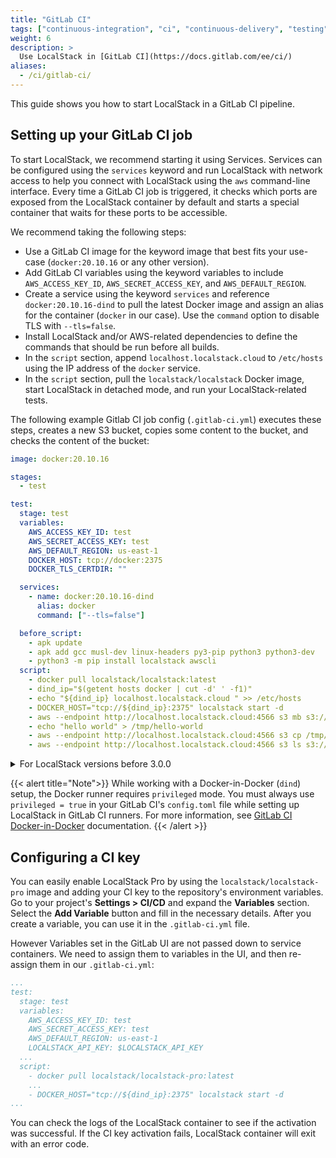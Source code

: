 ```yaml
---
title: "GitLab CI"
tags: ["continuous-integration", "ci", "continuous-delivery", "testing"]
weight: 6
description: >
  Use LocalStack in [GitLab CI](https://docs.gitlab.com/ee/ci/)
aliases:
  - /ci/gitlab-ci/
---
```


This guide shows you how to start LocalStack in a GitLab CI pipeline.

## Setting up your GitLab CI job

To start LocalStack, we recommend starting it using Services. Services can be configured using the `services` keyword and run LocalStack with network access to help you connect with LocalStack using the `aws` command-line interface. Every time a GitLab CI job is triggered, it checks which ports are exposed from the LocalStack container by default and starts a special container that waits for these ports to be accessible.

We recommend taking the following steps:

- Use a GitLab CI image for the keyword image that best fits your use-case (`docker:20.10.16` or any other version).
- Add GitLab CI variables using the keyword variables to include `AWS_ACCESS_KEY_ID`, `AWS_SECRET_ACCESS_KEY`, and `AWS_DEFAULT_REGION`.
- Create a service using the keyword `services` and reference `docker:20.10.16-dind` to pull the latest Docker image and assign an alias for the container (`docker` in our case). Use the `command` option to disable TLS with `--tls=false`.
- Install LocalStack and/or AWS-related dependencies to define the commands that should be run before all builds.
- In the `script` section, append `localhost.localstack.cloud` to `/etc/hosts` using the IP address of the `docker` service.
- In the `script` section, pull the `localstack/localstack` Docker image, start LocalStack in detached mode, and run your LocalStack-related tests.

The following example Gitlab CI job config (`.gitlab-ci.yml`) executes these steps, creates a new S3 bucket, copies some content to the bucket, and checks the content of the bucket:

```yml
image: docker:20.10.16

stages:
  - test

test:
  stage: test
  variables:
    AWS_ACCESS_KEY_ID: test
    AWS_SECRET_ACCESS_KEY: test
    AWS_DEFAULT_REGION: us-east-1
    DOCKER_HOST: tcp://docker:2375
    DOCKER_TLS_CERTDIR: ""

  services:
    - name: docker:20.10.16-dind
      alias: docker
      command: ["--tls=false"]

  before_script:
    - apk update
    - apk add gcc musl-dev linux-headers py3-pip python3 python3-dev
    - python3 -m pip install localstack awscli
  script:
    - docker pull localstack/localstack:latest
    - dind_ip="$(getent hosts docker | cut -d' ' -f1)"
    - echo "${dind_ip} localhost.localstack.cloud " >> /etc/hosts
    - DOCKER_HOST="tcp://${dind_ip}:2375" localstack start -d
    - aws --endpoint http://localhost.localstack.cloud:4566 s3 mb s3://test
    - echo "hello world" > /tmp/hello-world
    - aws --endpoint http://localhost.localstack.cloud:4566 s3 cp /tmp/hello-world s3://test/hello-world
    - aws --endpoint http://localhost.localstack.cloud:4566 s3 ls s3://test/
```

<details>
<summary>For LocalStack versions before 3.0.0</summary>
Under test>variables, add:<br>
LOCALSTACK_HOSTNAME: localhost.localstack.cloud<br>
HOSTNAME_EXTERNAL: localhost.localstack.cloud.
</details>

{{< alert title="Note">}}
While working with a Docker-in-Docker (`dind`) setup, the Docker runner requires `privileged` mode. You must always use `privileged = true` in your GitLab CI's `config.toml` file while setting up LocalStack in GitLab CI runners. For more information, see [GitLab CI Docker-in-Docker](https://docs.gitlab.com/ee/ci/docker/using_docker_build.html#use-docker-in-docker-executor) documentation.
{{< /alert >}}

## Configuring a CI key

You can easily enable LocalStack Pro by using the `localstack/localstack-pro` image and adding your CI key to the repository's environment variables. Go to your project's **Settings > CI/CD**  and expand the  **Variables**  section. Select the **Add Variable** button and fill in the necessary details. After you create a variable, you can use it in the `.gitlab-ci.yml` file.

However Variables set in the GitLab UI are not passed down to service containers. We need to assign them to variables in the UI, and then re-assign them in our `.gitlab-ci.yml`:

```yaml
...
test:
  stage: test
  variables:
    AWS_ACCESS_KEY_ID: test
    AWS_SECRET_ACCESS_KEY: test
    AWS_DEFAULT_REGION: us-east-1
    LOCALSTACK_API_KEY: $LOCALSTACK_API_KEY
  ...
  script:
    - docker pull localstack/localstack-pro:latest
    ...
    - DOCKER_HOST="tcp://${dind_ip}:2375" localstack start -d
...
```

You can check the logs of the LocalStack container to see if the activation was successful. If the CI key activation fails, LocalStack container will exit with an error code.
